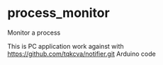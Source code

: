 # process_monitor
Monitor a process

This is PC application work against with https://github.com/tqkcva/notifier.git Arduino code
